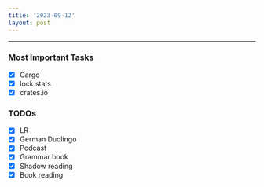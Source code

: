 ```yaml
---
title: '2023-09-12'
layout: post
---
```


---

### Most Important Tasks

- [x] Cargo
- [x] lock stats
- [x] crates.io

### TODOs

- [x] LR
- [x] German Duolingo
- [x] Podcast
- [x] Grammar book
- [x] Shadow reading
- [x] Book reading
